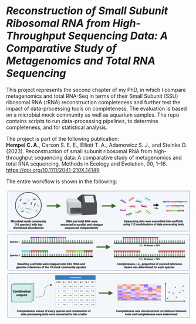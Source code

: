 # *_Reconstruction of Small Subunit Ribosomal RNA from High-Throughput Sequencing Data: A Comparative Study of Metagenomics and Total RNA Sequencing_*
This project represents the second chapter of my PhD, in which I compare metagenomics and total RNA-Seq in terms of their Small Subunit (SSU) ribosomal RNA (rRNA) reconstruction completeness and further test the impact of data-processing tools on completeness. The evaluation is based on a microbial mock community as well as aquarium samples. The repo contains scripts to run data-processing pipelines, to determine completeness, and for statistical analysis.

The project is part of the following publication:<br>
<b>Hempel C. A.</b>, Carson S. E. E., Elliott T. A., Adamowicz S. J., and Steinke D. (2023). Reconstruction of small subunit ribosomal RNA from high-throughput sequencing data: A comparative study of metagenomics and total RNA sequencing. Methods in Ecology and Evolution, 00, 1–16. https://doi.org/10.1111/2041-210X.14149

The entire workflow is shown in the following:

<img src="https://github.com/hempelc/metagenomics-vs-totalRNASeq-reference-comparison/blob/main/workflow.png" alt="workflow" width="800"/>
